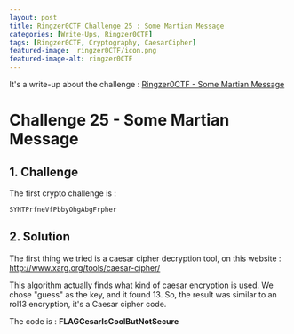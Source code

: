 ```yaml
---
layout: post
title: Ringzer0CTF Challenge 25 : Some Martian Message
categories: [Write-Ups, Ringzer0CTF]
tags: [Ringzer0CTF, Cryptography, CaesarCipher]
featured-image:  ringzer0CTF/icon.png
featured-image-alt: ringzer0CTF
---
```



It's a write-up about the challenge : [Ringzer0CTF - Some Martian Message](https://ringzer0ctf.com/challenges/25)

# Challenge 25 - Some Martian Message

## 1. Challenge 

The first crypto challenge is : 

```SYNTPrfneVfPbbyOhgAbgFrpher```

## 2. Solution

The first thing we tried is a caesar cipher decryption tool, on this website :
http://www.xarg.org/tools/caesar-cipher/

This algorithm actually finds what kind of caesar encryption is used.
We chose "guess" as the key, and it found 13. 
So, the result was similar to an rol13 encryption, it's a Caesar cipher code. 

The code is : **FLAGCesarIsCoolButNotSecure**
